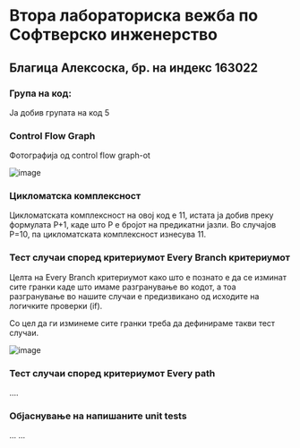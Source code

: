 # Втора лабораториска вежба по Софтверско инженерство

## Благица Алексоска, бр. на индекс 163022

### Група на код: 

Ја добив групата на код 5

###  Control Flow Graph

Фотографија од control flow graph-ot 


![image](https://github.com/BlagicaAleksoska/SI_2023_lab2_163022/assets/129745708/a2ceee0a-48a4-462c-aab0-c816c9f7ef81)

### Цикломатска комплексност

Цикломатската комплексност на овој код е 11, истата ја добив преку формулата P+1, каде што P е бројот на предикатни јазли. Во случајoв P=10, па цикломатската комплексност изнесува 11.

### Тест случаи според критериумот Every Branch критериумот

Целта на Every Branch критериумот како што е познато е да се изминат сите гранки каде што имаме разгранување во кодот, а тоа разгранување во нашите случаи е предизвикано од исходите на логичките проверки (if).

Со цел да ги изминеме сите гранки треба да дефинираме такви тест случаи.

![image](https://github.com/BlagicaAleksoska/SI_2023_lab2_163022/assets/129745708/dcd1ec34-09e5-4c58-8c08-9aca31093278)



### Тест случаи според критериумот Every path

.... 

### Објаснување на напишаните unit tests

...
...
